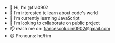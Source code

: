 - 👋 Hi, I’m @fra0902
- 👀 I’m interested to learn about code's world
- 🌱 I’m currently learning JavaScript
- 💞️ I’m looking to collaborate on public project
- 📫 reach me on: francescolucini0902@gmail.com
- 😄 Pronouns: he/him

<!---
fra0902/fra0902 is a ✨ special ✨ repository because its `README.md` (this file) appears on your GitHub profile.
You can click the Preview link to take a look at your changes.
--->
